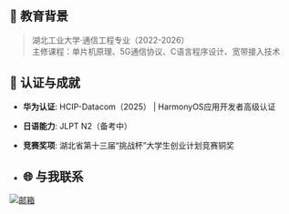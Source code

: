 ## 🏫 教育背景 
>湖北工业大学·通信工程专业（2022-2026）  
>主修课程：单片机原理、5G通信协议、C语言程序设计、宽带接入技术

<!--

**🔧 技术栈**  
![技能图标](https://skillicons.dev/icons?i=c,linux,raspberrypi,arduino,git,md,python)

| 领域           | 掌握技能                                                                 |
|----------------|--------------------------------------------------------------------------|
| **嵌入式开发** | STM32/FreeRTOS、传感器驱动开发、PCB设计（Altium Designer）               |
| **通信协议**   | MQTT/CoAP、TCP/IP、5G NR物理层协议                                       |
| **日语技术**   | JLPT N1（2024）、技术文档日汉互译（累计翻译5万字+）                      |

## 🚀 精选项目

### 1. [智能家居中控系统](项目链接)
- **技术栈**: STM32F4 + ESP8266 + 阿里云IoT平台
- **亮点**:  
  ✅ 实现温湿度/光照数据采集与APP远程控制  
  ✅ 日语版操作文档编写（[文档链接]）  
  ✅ 低功耗设计（待机电流＜10μA）  

### 2. [车载CAN总线协议分析仪](项目链接)
- **技术栈**: Raspberry Pi 4 + Python + SocketCAN
- **亮点**:  
  ✅ 解析DENSO车载ECU数据帧（含日语协议逆向分析）  
  ✅ 可视化数据仪表盘开发（Flask+Echarts）  
  ✅ 获2023全国大学生电子设计竞赛湖北赛区二等奖  

### 3. [中日5G技术对比研究](项目链接)
- 编译日本总务省《情報通信白書》关键技术章节  
- MATLAB仿真NSA/SA组网性能差异  
- 被《移动通信》期刊收录（2024年第3期）  

---
-->

## 📜 认证与成就
- **华为认证**: HCIP-Datacom（2025） | HarmonyOS应用开发者高级认证 
- **日语能力**: JLPT N2（备考中）  <!-- | 日本嵌入式技术博客译者（[专栏链接]）  -->
- **竞赛奖项**:  湖北省第十三届“挑战杯”大学生创业计划竞赛铜奖

- ## 🌐 与我联系
[![邮箱](https://img.shields.io/badge/Email-xu_xiaomeng0518@163.com-important?style=flat&logo=gmail)](mailto:xu_xiaomeng0518@163.com)  

